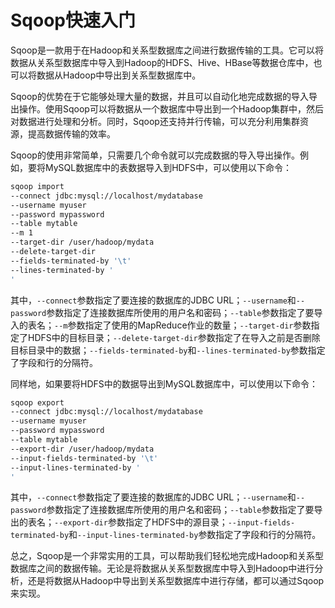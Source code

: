 # Sqoop快速入门

Sqoop是一款用于在Hadoop和关系型数据库之间进行数据传输的工具。它可以将数据从关系型数据库中导入到Hadoop的HDFS、Hive、HBase等数据仓库中，也可以将数据从Hadoop中导出到关系型数据库中。

Sqoop的优势在于它能够处理大量的数据，并且可以自动化地完成数据的导入导出操作。使用Sqoop可以将数据从一个数据库中导出到一个Hadoop集群中，然后对数据进行处理和分析。同时，Sqoop还支持并行传输，可以充分利用集群资源，提高数据传输的效率。

Sqoop的使用非常简单，只需要几个命令就可以完成数据的导入导出操作。例如，要将MySQL数据库中的表数据导入到HDFS中，可以使用以下命令：

```bash
sqoop import 
--connect jdbc:mysql://localhost/mydatabase 
--username myuser 
--password mypassword 
--table mytable 
--m 1 
--target-dir /user/hadoop/mydata 
--delete-target-dir 
--fields-terminated-by '\t' 
--lines-terminated-by '
'
```

其中，`--connect`参数指定了要连接的数据库的JDBC URL；`--username`和`--password`参数指定了连接数据库所使用的用户名和密码；`--table`参数指定了要导入的表名；`--m`参数指定了使用的MapReduce作业的数量；`--target-dir`参数指定了HDFS中的目标目录；`--delete-target-dir`参数指定了在导入之前是否删除目标目录中的数据；`--fields-terminated-by`和`--lines-terminated-by`参数指定了字段和行的分隔符。

同样地，如果要将HDFS中的数据导出到MySQL数据库中，可以使用以下命令：

```bash
sqoop export 
--connect jdbc:mysql://localhost/mydatabase 
--username myuser 
--password mypassword 
--table mytable 
--export-dir /user/hadoop/mydata 
--input-fields-terminated-by '\t' 
--input-lines-terminated-by '
'
```

其中，`--connect`参数指定了要连接的数据库的JDBC URL；`--username`和`--password`参数指定了连接数据库所使用的用户名和密码；`--table`参数指定了要导出的表名；`--export-dir`参数指定了HDFS中的源目录；`--input-fields-terminated-by`和`--input-lines-terminated-by`参数指定了字段和行的分隔符。

总之，Sqoop是一个非常实用的工具，可以帮助我们轻松地完成Hadoop和关系型数据库之间的数据传输。无论是将数据从关系型数据库中导入到Hadoop中进行分析，还是将数据从Hadoop中导出到关系型数据库中进行存储，都可以通过Sqoop来实现。